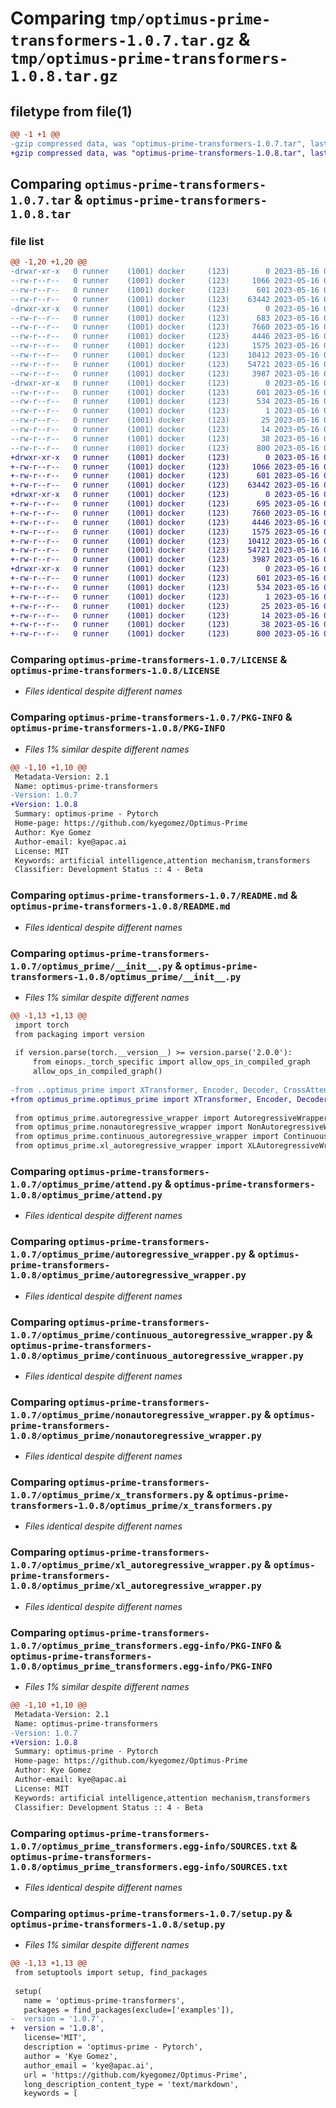 # Comparing `tmp/optimus-prime-transformers-1.0.7.tar.gz` & `tmp/optimus-prime-transformers-1.0.8.tar.gz`

## filetype from file(1)

```diff
@@ -1 +1 @@
-gzip compressed data, was "optimus-prime-transformers-1.0.7.tar", last modified: Tue May 16 01:58:54 2023, max compression
+gzip compressed data, was "optimus-prime-transformers-1.0.8.tar", last modified: Tue May 16 02:06:41 2023, max compression
```

## Comparing `optimus-prime-transformers-1.0.7.tar` & `optimus-prime-transformers-1.0.8.tar`

### file list

```diff
@@ -1,20 +1,20 @@
-drwxr-xr-x   0 runner    (1001) docker     (123)        0 2023-05-16 01:58:54.184063 optimus-prime-transformers-1.0.7/
--rw-r--r--   0 runner    (1001) docker     (123)     1066 2023-05-16 01:58:43.000000 optimus-prime-transformers-1.0.7/LICENSE
--rw-r--r--   0 runner    (1001) docker     (123)      601 2023-05-16 01:58:54.184063 optimus-prime-transformers-1.0.7/PKG-INFO
--rw-r--r--   0 runner    (1001) docker     (123)    63442 2023-05-16 01:58:43.000000 optimus-prime-transformers-1.0.7/README.md
-drwxr-xr-x   0 runner    (1001) docker     (123)        0 2023-05-16 01:58:54.184063 optimus-prime-transformers-1.0.7/optimus_prime/
--rw-r--r--   0 runner    (1001) docker     (123)      683 2023-05-16 01:58:43.000000 optimus-prime-transformers-1.0.7/optimus_prime/__init__.py
--rw-r--r--   0 runner    (1001) docker     (123)     7660 2023-05-16 01:58:43.000000 optimus-prime-transformers-1.0.7/optimus_prime/attend.py
--rw-r--r--   0 runner    (1001) docker     (123)     4446 2023-05-16 01:58:43.000000 optimus-prime-transformers-1.0.7/optimus_prime/autoregressive_wrapper.py
--rw-r--r--   0 runner    (1001) docker     (123)     1575 2023-05-16 01:58:43.000000 optimus-prime-transformers-1.0.7/optimus_prime/continuous_autoregressive_wrapper.py
--rw-r--r--   0 runner    (1001) docker     (123)    10412 2023-05-16 01:58:43.000000 optimus-prime-transformers-1.0.7/optimus_prime/nonautoregressive_wrapper.py
--rw-r--r--   0 runner    (1001) docker     (123)    54721 2023-05-16 01:58:43.000000 optimus-prime-transformers-1.0.7/optimus_prime/x_transformers.py
--rw-r--r--   0 runner    (1001) docker     (123)     3987 2023-05-16 01:58:43.000000 optimus-prime-transformers-1.0.7/optimus_prime/xl_autoregressive_wrapper.py
-drwxr-xr-x   0 runner    (1001) docker     (123)        0 2023-05-16 01:58:54.184063 optimus-prime-transformers-1.0.7/optimus_prime_transformers.egg-info/
--rw-r--r--   0 runner    (1001) docker     (123)      601 2023-05-16 01:58:54.000000 optimus-prime-transformers-1.0.7/optimus_prime_transformers.egg-info/PKG-INFO
--rw-r--r--   0 runner    (1001) docker     (123)      534 2023-05-16 01:58:54.000000 optimus-prime-transformers-1.0.7/optimus_prime_transformers.egg-info/SOURCES.txt
--rw-r--r--   0 runner    (1001) docker     (123)        1 2023-05-16 01:58:54.000000 optimus-prime-transformers-1.0.7/optimus_prime_transformers.egg-info/dependency_links.txt
--rw-r--r--   0 runner    (1001) docker     (123)       25 2023-05-16 01:58:54.000000 optimus-prime-transformers-1.0.7/optimus_prime_transformers.egg-info/requires.txt
--rw-r--r--   0 runner    (1001) docker     (123)       14 2023-05-16 01:58:54.000000 optimus-prime-transformers-1.0.7/optimus_prime_transformers.egg-info/top_level.txt
--rw-r--r--   0 runner    (1001) docker     (123)       38 2023-05-16 01:58:54.184063 optimus-prime-transformers-1.0.7/setup.cfg
--rw-r--r--   0 runner    (1001) docker     (123)      800 2023-05-16 01:58:43.000000 optimus-prime-transformers-1.0.7/setup.py
+drwxr-xr-x   0 runner    (1001) docker     (123)        0 2023-05-16 02:06:41.416869 optimus-prime-transformers-1.0.8/
+-rw-r--r--   0 runner    (1001) docker     (123)     1066 2023-05-16 02:06:28.000000 optimus-prime-transformers-1.0.8/LICENSE
+-rw-r--r--   0 runner    (1001) docker     (123)      601 2023-05-16 02:06:41.416869 optimus-prime-transformers-1.0.8/PKG-INFO
+-rw-r--r--   0 runner    (1001) docker     (123)    63442 2023-05-16 02:06:28.000000 optimus-prime-transformers-1.0.8/README.md
+drwxr-xr-x   0 runner    (1001) docker     (123)        0 2023-05-16 02:06:41.416869 optimus-prime-transformers-1.0.8/optimus_prime/
+-rw-r--r--   0 runner    (1001) docker     (123)      695 2023-05-16 02:06:28.000000 optimus-prime-transformers-1.0.8/optimus_prime/__init__.py
+-rw-r--r--   0 runner    (1001) docker     (123)     7660 2023-05-16 02:06:28.000000 optimus-prime-transformers-1.0.8/optimus_prime/attend.py
+-rw-r--r--   0 runner    (1001) docker     (123)     4446 2023-05-16 02:06:28.000000 optimus-prime-transformers-1.0.8/optimus_prime/autoregressive_wrapper.py
+-rw-r--r--   0 runner    (1001) docker     (123)     1575 2023-05-16 02:06:28.000000 optimus-prime-transformers-1.0.8/optimus_prime/continuous_autoregressive_wrapper.py
+-rw-r--r--   0 runner    (1001) docker     (123)    10412 2023-05-16 02:06:28.000000 optimus-prime-transformers-1.0.8/optimus_prime/nonautoregressive_wrapper.py
+-rw-r--r--   0 runner    (1001) docker     (123)    54721 2023-05-16 02:06:28.000000 optimus-prime-transformers-1.0.8/optimus_prime/x_transformers.py
+-rw-r--r--   0 runner    (1001) docker     (123)     3987 2023-05-16 02:06:28.000000 optimus-prime-transformers-1.0.8/optimus_prime/xl_autoregressive_wrapper.py
+drwxr-xr-x   0 runner    (1001) docker     (123)        0 2023-05-16 02:06:41.416869 optimus-prime-transformers-1.0.8/optimus_prime_transformers.egg-info/
+-rw-r--r--   0 runner    (1001) docker     (123)      601 2023-05-16 02:06:41.000000 optimus-prime-transformers-1.0.8/optimus_prime_transformers.egg-info/PKG-INFO
+-rw-r--r--   0 runner    (1001) docker     (123)      534 2023-05-16 02:06:41.000000 optimus-prime-transformers-1.0.8/optimus_prime_transformers.egg-info/SOURCES.txt
+-rw-r--r--   0 runner    (1001) docker     (123)        1 2023-05-16 02:06:41.000000 optimus-prime-transformers-1.0.8/optimus_prime_transformers.egg-info/dependency_links.txt
+-rw-r--r--   0 runner    (1001) docker     (123)       25 2023-05-16 02:06:41.000000 optimus-prime-transformers-1.0.8/optimus_prime_transformers.egg-info/requires.txt
+-rw-r--r--   0 runner    (1001) docker     (123)       14 2023-05-16 02:06:41.000000 optimus-prime-transformers-1.0.8/optimus_prime_transformers.egg-info/top_level.txt
+-rw-r--r--   0 runner    (1001) docker     (123)       38 2023-05-16 02:06:41.416869 optimus-prime-transformers-1.0.8/setup.cfg
+-rw-r--r--   0 runner    (1001) docker     (123)      800 2023-05-16 02:06:28.000000 optimus-prime-transformers-1.0.8/setup.py
```

### Comparing `optimus-prime-transformers-1.0.7/LICENSE` & `optimus-prime-transformers-1.0.8/LICENSE`

 * *Files identical despite different names*

### Comparing `optimus-prime-transformers-1.0.7/PKG-INFO` & `optimus-prime-transformers-1.0.8/PKG-INFO`

 * *Files 1% similar despite different names*

```diff
@@ -1,10 +1,10 @@
 Metadata-Version: 2.1
 Name: optimus-prime-transformers
-Version: 1.0.7
+Version: 1.0.8
 Summary: optimus-prime - Pytorch
 Home-page: https://github.com/kyegomez/Optimus-Prime
 Author: Kye Gomez
 Author-email: kye@apac.ai
 License: MIT
 Keywords: artificial intelligence,attention mechanism,transformers
 Classifier: Development Status :: 4 - Beta
```

### Comparing `optimus-prime-transformers-1.0.7/README.md` & `optimus-prime-transformers-1.0.8/README.md`

 * *Files identical despite different names*

### Comparing `optimus-prime-transformers-1.0.7/optimus_prime/__init__.py` & `optimus-prime-transformers-1.0.8/optimus_prime/__init__.py`

 * *Files 1% similar despite different names*

```diff
@@ -1,13 +1,13 @@
 import torch
 from packaging import version
 
 if version.parse(torch.__version__) >= version.parse('2.0.0'):
     from einops._torch_specific import allow_ops_in_compiled_graph
     allow_ops_in_compiled_graph()
 
-from ..optimus_prime import XTransformer, Encoder, Decoder, CrossAttender, Attention, TransformerWrapper, ViTransformerWrapper, ContinuousTransformerWrapper
+from optimus_prime.optimus_prime import XTransformer, Encoder, Decoder, CrossAttender, Attention, TransformerWrapper, ViTransformerWrapper, ContinuousTransformerWrapper
 
 from optimus_prime.autoregressive_wrapper import AutoregressiveWrapper
 from optimus_prime.nonautoregressive_wrapper import NonAutoregressiveWrapper
 from optimus_prime.continuous_autoregressive_wrapper import ContinuousAutoregressiveWrapper
 from optimus_prime.xl_autoregressive_wrapper import XLAutoregressiveWrapper
```

### Comparing `optimus-prime-transformers-1.0.7/optimus_prime/attend.py` & `optimus-prime-transformers-1.0.8/optimus_prime/attend.py`

 * *Files identical despite different names*

### Comparing `optimus-prime-transformers-1.0.7/optimus_prime/autoregressive_wrapper.py` & `optimus-prime-transformers-1.0.8/optimus_prime/autoregressive_wrapper.py`

 * *Files identical despite different names*

### Comparing `optimus-prime-transformers-1.0.7/optimus_prime/continuous_autoregressive_wrapper.py` & `optimus-prime-transformers-1.0.8/optimus_prime/continuous_autoregressive_wrapper.py`

 * *Files identical despite different names*

### Comparing `optimus-prime-transformers-1.0.7/optimus_prime/nonautoregressive_wrapper.py` & `optimus-prime-transformers-1.0.8/optimus_prime/nonautoregressive_wrapper.py`

 * *Files identical despite different names*

### Comparing `optimus-prime-transformers-1.0.7/optimus_prime/x_transformers.py` & `optimus-prime-transformers-1.0.8/optimus_prime/x_transformers.py`

 * *Files identical despite different names*

### Comparing `optimus-prime-transformers-1.0.7/optimus_prime/xl_autoregressive_wrapper.py` & `optimus-prime-transformers-1.0.8/optimus_prime/xl_autoregressive_wrapper.py`

 * *Files identical despite different names*

### Comparing `optimus-prime-transformers-1.0.7/optimus_prime_transformers.egg-info/PKG-INFO` & `optimus-prime-transformers-1.0.8/optimus_prime_transformers.egg-info/PKG-INFO`

 * *Files 1% similar despite different names*

```diff
@@ -1,10 +1,10 @@
 Metadata-Version: 2.1
 Name: optimus-prime-transformers
-Version: 1.0.7
+Version: 1.0.8
 Summary: optimus-prime - Pytorch
 Home-page: https://github.com/kyegomez/Optimus-Prime
 Author: Kye Gomez
 Author-email: kye@apac.ai
 License: MIT
 Keywords: artificial intelligence,attention mechanism,transformers
 Classifier: Development Status :: 4 - Beta
```

### Comparing `optimus-prime-transformers-1.0.7/optimus_prime_transformers.egg-info/SOURCES.txt` & `optimus-prime-transformers-1.0.8/optimus_prime_transformers.egg-info/SOURCES.txt`

 * *Files identical despite different names*

### Comparing `optimus-prime-transformers-1.0.7/setup.py` & `optimus-prime-transformers-1.0.8/setup.py`

 * *Files 1% similar despite different names*

```diff
@@ -1,13 +1,13 @@
 from setuptools import setup, find_packages
 
 setup(
   name = 'optimus-prime-transformers',
   packages = find_packages(exclude=['examples']),
-  version = '1.0.7',
+  version = '1.0.8',
   license='MIT',
   description = 'optimus-prime - Pytorch',
   author = 'Kye Gomez',
   author_email = 'kye@apac.ai',
   url = 'https://github.com/kyegomez/Optimus-Prime',
   long_description_content_type = 'text/markdown',
   keywords = [
```

